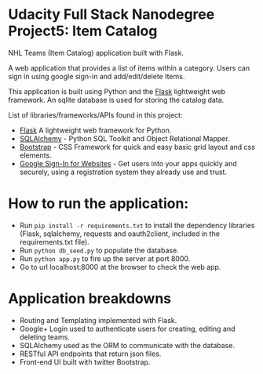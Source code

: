 # Udacity Full Stack Nanodegree Project5: Item Catalog
NHL Teams (Item Catalog) application built with Flask.

A web application that provides a list of items within a category. Users can sign in using google sign-in and add/edit/delete Items.

This application is built using Python and the [Flask](http://flask.pocoo.org/) lightweight web framework. An sqlite database is used for storing the catalog data.

List of libraries/frameworks/APIs found in this project:
* [Flask](http://flask.pocoo.org/) A lightweight web framework for Python.
* [SQLAlchemy](www.sqlalchemy.org) - Python SQL Toolkit and Object Relational Mapper.
* [Bootstrap](http://getbootstrap.com/) - CSS Framework for quick and easy basic grid layout and css elements.
* [Google Sign-In for Websites](https://developers.google.com/identity/sign-in/web/sign-in) - Get users into your apps quickly and securely, using a registration system they already use and trust.

# How to run the application:
- Run `pip install -r requirements.txt` to install the dependency libraries (Flask, sqlalchemy, requests and oauth2client, included in the requirements.txt file).
- Run `python db_seed.py` to populate the database.
- Run `python app.py` to fire up the server at port 8000.
- Go to url localhost:8000 at the browser to check the web app.

# Application breakdowns
- Routing and Templating implemented with Flask.
- Google+ Login used to authenticate users for creating, editing and deleting teams.
- SQLAlchemy used as the ORM to communicate with the database.
- RESTful API endpoints that return json files.
- Front-end UI built with twitter Bootstrap.


